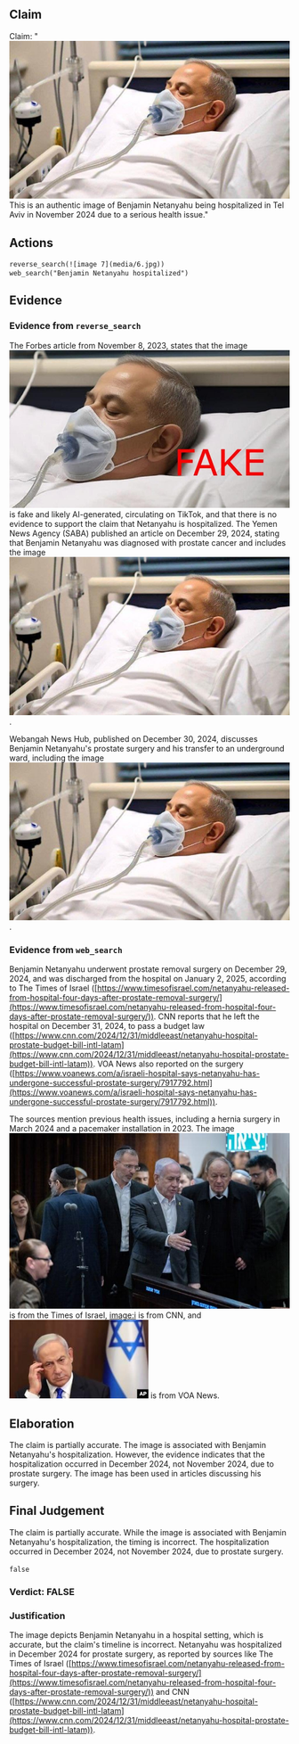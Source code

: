 ## Claim
Claim: "![image 7](media/6.jpg) This is an authentic image of Benjamin Netanyahu being hospitalized in Tel Aviv in November 2024 due to a serious health issue."

## Actions
```
reverse_search(![image 7](media/6.jpg))
web_search("Benjamin Netanyahu hospitalized")
```

## Evidence
### Evidence from `reverse_search`
The Forbes article from November 8, 2023, states that the image ![image 610](media/2025-07-18_21-18-1752873494-954611.jpg) is fake and likely AI-generated, circulating on TikTok, and that there is no evidence to support the claim that Netanyahu is hospitalized. The Yemen News Agency (SABA) published an article on December 29, 2024, stating that Benjamin Netanyahu was diagnosed with prostate cancer and includes the image ![image 7](media/6.jpg).

Webangah News Hub, published on December 30, 2024, discusses Benjamin Netanyahu's prostate surgery and his transfer to an underground ward, including the image ![image 7](media/6.jpg).


### Evidence from `web_search`
Benjamin Netanyahu underwent prostate removal surgery on December 29, 2024, and was discharged from the hospital on January 2, 2025, according to The Times of Israel ([https://www.timesofisrael.com/netanyahu-released-from-hospital-four-days-after-prostate-removal-surgery/](https://www.timesofisrael.com/netanyahu-released-from-hospital-four-days-after-prostate-removal-surgery/)). CNN reports that he left the hospital on December 31, 2024, to pass a budget law ([https://www.cnn.com/2024/12/31/middleeast/netanyahu-hospital-prostate-budget-bill-intl-latam](https://www.cnn.com/2024/12/31/middleeast/netanyahu-hospital-prostate-budget-bill-intl-latam)). VOA News also reported on the surgery ([https://www.voanews.com/a/israeli-hospital-says-netanyahu-has-undergone-successful-prostate-surgery/7917792.html](https://www.voanews.com/a/israeli-hospital-says-netanyahu-has-undergone-successful-prostate-surgery/7917792.html)).

The sources mention previous health issues, including a hernia surgery in March 2024 and a pacemaker installation in 2023. The image ![image 11996](media/2025-08-31_11-22-1756639350-357428.jpg) is from the Times of Israel, <image:i> is from CNN, and ![image 11998](media/2025-08-31_11-22-1756639360-361903.jpg) is from VOA News.


## Elaboration
The claim is partially accurate. The image is associated with Benjamin Netanyahu's hospitalization. However, the evidence indicates that the hospitalization occurred in December 2024, not November 2024, due to prostate surgery. The image has been used in articles discussing his surgery.


## Final Judgement
The claim is partially accurate. While the image is associated with Benjamin Netanyahu's hospitalization, the timing is incorrect. The hospitalization occurred in December 2024, not November 2024, due to prostate surgery.

`false`

### Verdict: FALSE

### Justification
The image depicts Benjamin Netanyahu in a hospital setting, which is accurate, but the claim's timeline is incorrect. Netanyahu was hospitalized in December 2024 for prostate surgery, as reported by sources like The Times of Israel ([https://www.timesofisrael.com/netanyahu-released-from-hospital-four-days-after-prostate-removal-surgery/](https://www.timesofisrael.com/netanyahu-released-from-hospital-four-days-after-prostate-removal-surgery/)) and CNN ([https://www.cnn.com/2024/12/31/middleeast/netanyahu-hospital-prostate-budget-bill-intl-latam](https://www.cnn.com/2024/12/31/middleeast/netanyahu-hospital-prostate-budget-bill-intl-latam)).

